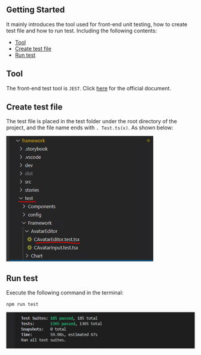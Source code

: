 ## Getting Started
It mainly introduces the tool used for front-end unit testing, how to create test file and how to run test. Including the following contents:
- [Tool](#tool)
- [Create test file](#create-test-file)
- [Run test](#run-test)

## Tool
The front-end test tool is `JEST`. Click [here](https://jestjs.io/) for the official document.

## Create test file
The test file is placed in the test folder under the root directory of the project, and the file name ends with `. Test.ts(x)`. As shown below:

![image.png](/.attachments/image-e9bf0643-9afe-4900-8cf3-7d61a0f26433.png)

## Run test
Execute the following command in the terminal:

```
npm run test
```

![image.png](/.attachments/image-7542c74f-0db5-466b-b2a5-6512fa047253.png)